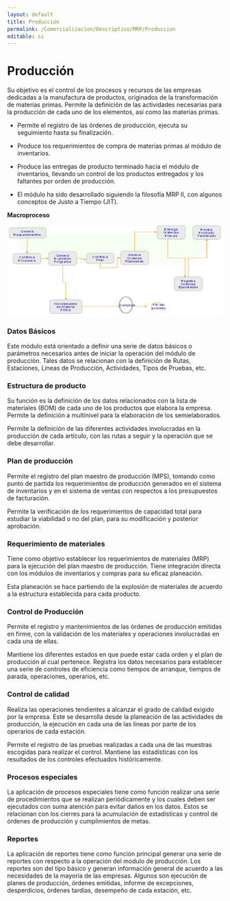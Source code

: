 ```yaml
---
layout: default
title: Producción
permalink: /Comercializacion/Descriptivo/MRP/Produccion
editable: si
---
```


# Producción


Su objetivo es el control de los procesos y recursos de las empresas dedicadas a la manufactura de productos, originados de la transformación de materias primas. Permite la definición de las actividades necesarias para la producción de cada uno de los elementos, así como las materias primas.  

* Permite el registro de las órdenes de producción, ejecuta su seguimiento hasta su finalización.  

* Produce los requerimientos de compra de materias primas al módulo de inventarios.  

* Produce las entregas de producto terminado hacia el módulo de inventarios, llevando un control de los productos entregados y los faltantes por orden de producción.  

* El módulo ha sido desarrollado siguiendo la filosofía MRP II, con algunos conceptos de Justo a Tiempo (JIT).  


**Macroproceso**

![](produccion.jpg)


### Datos Básicos

Este módulo está orientado a definir una serie de datos básicos o parámetros necesarios antes de iniciar la operación del módulo de producción. Tales datos se relacionan con la definición de Rutas, Estaciones, Líneas de Producción, Actividades, Tipos de Pruebas, etc.  

### Estructura de producto

Su función es la definición de los datos relacionados con la lista de materiales (BOM) de cada uno de los productos que elabora la empresa. Permite la definición a multinivel para la elaboración de los semielaborados.  

Permite la definición de las diferentes actividades involucradas en la producción de cada artículo, con las rutas a seguir y la operación que se debe desarrollar.  

### Plan de producción

Permite el registro del plan maestro de producción (MPS), tomando como punto de partida los requerimientos de producción generados en el sistema de inventarios y en el sistema de ventas con respectos a los presupuestos de facturación.  

Permite la verificación de los requerimientos de capacidad total para estudiar la viabilidad o no del plan, para su modificación y posterior aprobación.  

### Requerimiento de materiales

Tiene como objetivo establecer los requerimientos de materiales (MRP) para la ejecución del plan maestro de producción. Tiene integración directa con los módulos de inventarios y compras para su eficaz planeación.  

Esta planeación se hace partiendo de la explosión de materiales de acuerdo a la estructura establecida para cada producto.  

### Control de Producción

Permite el registro y mantenimientos de las órdenes de producción emitidas en firme, con la validación de los materiales y operaciones involucradas en cada una de ellas.  

Mantiene los diferentes estados en que puede estar cada orden y el plan de producción al cual pertenece. Registra los datos necesarios para establecer una serie de controles de eficiencia como tiempos de arranque, tiempos de parada, operaciones, operarios, etc.  

### Control de calidad

Realiza las operaciones tendientes a alcanzar el grado de calidad exigido por la empresa. Este se desarrolla desde la planeación de las actividades de producción, la ejecución en cada una de las líneas por parte de los operarios de cada estación.  

Permite el registro de las pruebas realizadas a cada una de las muestras escogidas para realizar el control. Mantiene las estadísticas con los resultados de los controles efectuados históricamente.  

### Procesos especiales

La aplicación de procesos especiales tiene como función realizar una serie de procedimientos que se realizan periódicamente  y los cuales deben ser ejecutados con suma atención para evitar daños en los datos. Estos se relacionan con los cierres para la acumulación de estadísticas y control de órdenes de producción y cumplimientos de metas.  

### Reportes

La aplicación de reportes tiene como función principal generar una serie de reportes con respecto a la operación del modulo de producción. Los reportes son del tipo básico y generan información general de acuerdo a las  necesidades de la mayoría de las empresas. Algunos son ejecución de planes de producción, órdenes emitidas, informe de excepciones, desperdicios, órdenes tardías, desempeño de cada estación, etc.  










